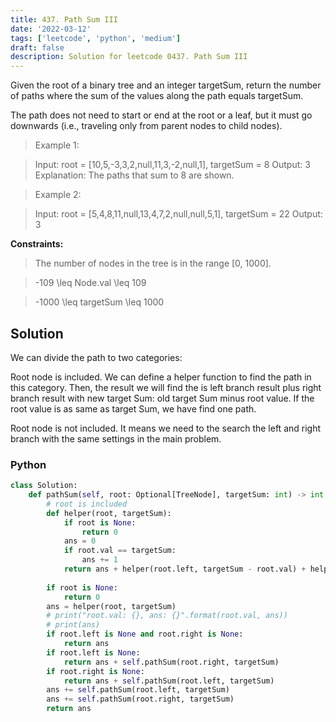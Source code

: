 ```yaml
---
title: 437. Path Sum III
date: '2022-03-12'
tags: ['leetcode', 'python', 'medium']
draft: false
description: Solution for leetcode 0437. Path Sum III
---
```


 
Given the root of a binary tree and an integer targetSum, return the number of paths where the sum of the values along the path equals targetSum.

The path does not need to start or end at the root or a leaf, but it must go downwards (i.e., traveling only from parent nodes to child nodes).

 > Example 1:

 > Input: root <TeX>=</TeX> [10,5,-3,3,2,null,11,3,-2,null,1], targetSum <TeX>=</TeX> 8
 > Output: 3
 > Explanation: The paths that sum to 8 are shown.

 > Example 2:

 > Input: root <TeX>=</TeX> [5,4,8,11,null,13,4,7,2,null,null,5,1], targetSum <TeX>=</TeX> 22
 > Output: 3

**Constraints:**

 > The number of nodes in the tree is in the range [0, 1000].

 > -109 <TeX>\leq</TeX> Node.val <TeX>\leq</TeX> 109

 > -1000 <TeX>\leq</TeX> targetSum <TeX>\leq</TeX> 1000


## Solution
We can divide the path to two categories:

Root node is included. We can define a helper function to find the path in this category. Then, the result we will find the is left branch result plus right branch result with new target Sum: old target Sum minus root value. If the root value is as same as target Sum, we have find one path.

Root node is not included. It means we need to the search the left and right branch with the same settings in the main problem.
### Python
```python
class Solution:
    def pathSum(self, root: Optional[TreeNode], targetSum: int) -> int:
        # root is included
        def helper(root, targetSum):
            if root is None:
                return 0
            ans = 0
            if root.val == targetSum:
                ans += 1
            return ans + helper(root.left, targetSum - root.val) + helper(root.right, targetSum - root.val)
        
        if root is None:
            return 0
        ans = helper(root, targetSum)
        # print("root.val: {}, ans: {}".format(root.val, ans))
        # print(ans)
        if root.left is None and root.right is None:
            return ans
        if root.left is None:
            return ans + self.pathSum(root.right, targetSum)
        if root.right is None:
            return ans + self.pathSum(root.left, targetSum)
        ans += self.pathSum(root.left, targetSum)
        ans += self.pathSum(root.right, targetSum)
        return ans
```
